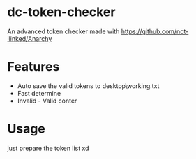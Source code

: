 # dc-token-checker

An advanced token checker made with https://github.com/not-ilinked/Anarchy

# Features

* Auto save the valid tokens to desktop\working.txt
* Fast determine
* Invalid - Valid conter

# Usage

just prepare the token list xd
